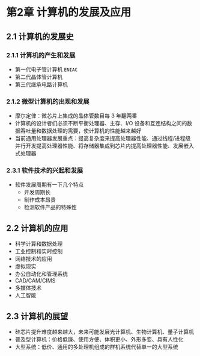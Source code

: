 # 第2章 计算机的发展及应用

## 2.1 计算机的发展史

### 2.1.1 计算机的产生和发展

* 第一代电子管计算机 `ENIAC`
* 第二代晶体管计算机
* 第三代继承电路计算机

### 2.1.2 微型计算机的出现和发展

* 摩尔定律：微芯片上集成的晶体管数目每 3 年翻两番
* 计算机的设计者们必须不断平衡处理器、主存、I/O 设备和互连结构之间的数据吞吐量和数据处理的需要，使计算机的性能越来越好
* 当前通用处理器发展重点：提高复杂度来提高处理器性能、通过线程/进程级并行开发提高处理器性能、将存储器集成到芯片内提高处理器性能、发展嵌入式处理器

### 2.3.1 软件技术的兴起和发展

* 软件发展周期有一下几个特点
	* 开发周期长
	* 制作成本昂贵
	* 检测软件产品的特殊性

## 2.2 计算机的应用

* 科学计算和数据处理
* 工业控制和实时控制
* 网络技术的应用
* 虚拟现实
* 办公自动化和管理系统
* CAD/CAM/CIMS
* 多媒体技术
* 人工智能

## 2.3 计算机的展望

* 硅芯片提升难度越来越大，未来可能发展光计算机、生物计算机、量子计算机
* 普及型计算机：价格低廉、使用方便、体积更小、外形多变、具有人性化
* 大型系统：低价、通用的多处理机组成的群机系统代替单一的大型系统